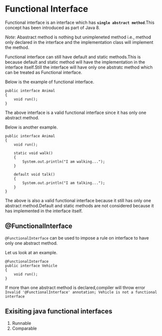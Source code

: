 # Functional Interface

Functional interface is an interface which has **`single abstract method`**.This concept has been introduced as part of Java 8.

*Note*: Abastract method is nothing but unimpleneted method i.e., method only declared in the interface and the implementation class will implement the method.

Functional interface can still have default and static methods.This is because default and static method will have the implementation in the interface itself.Still the interface will have only one abstratc method which can be treated as Functional interface.

Below is the example of functional interface.

```
public interface Animal
{
    void run();
}
```

The above interface is a valid functional interface since it has only one abstract method.

Below is another example.

```
public interface Animal
{
    void run();

    static void walk()
    {
        System.out.println("I am walking...");
    }

    default void talk()
    {
        System.out.println("I am talking...");
    }
}
```

The above is also a valid functional interface because it still has only one abstract method.Default and static methods are not considered because it has implemented in the interface itself.

## @FunctionalInterface

``@FunctionalInterface`` can be used to impose a rule on interface to have only one abstract method.

Let us look at an example.

```
@FunctionalInterface
public interface Vehicle
{
    void run();
}
```

If more than one abstract method is declared,compiler will throw error `Invalid '@FunctionalInterface' annotation; Vehicle is not a functional interface`

## Exisiting java functional interfaces

1. Runnable
2. Comparable
